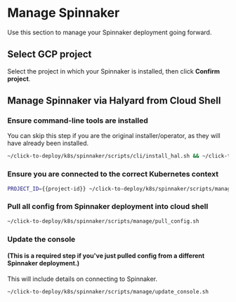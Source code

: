 # Manage Spinnaker

Use this section to manage your Spinnaker deployment going forward.

## Select GCP project

Select the project in which your Spinnaker is installed, then click **Confirm
project**.

<walkthrough-project-billing-setup>
</walkthrough-project-billing-setup>

## Manage Spinnaker via Halyard from Cloud Shell

### Ensure command-line tools are installed

You can skip this step if you are the original installer/operator, as they will have already been installed.

```bash
~/click-to-deploy/k8s/spinnaker/scripts/cli/install_hal.sh && ~/click-to-deploy/k8s/spinnaker/scripts/cli/install_spin.sh && source ~/.bashrc
```

### Ensure you are connected to the correct Kubernetes context

```bash
PROJECT_ID={{project-id}} ~/click-to-deploy/k8s/spinnaker/scripts/manage/check_cluster_config.sh
```

### Pull all config from Spinnaker deployment into cloud shell

```bash
~/click-to-deploy/k8s/spinnaker/scripts/manage/pull_config.sh
```

### Update the console

#### (This is a required step if you've just pulled config from a different Spinnaker deployment.)

This will include details on connecting to Spinnaker.

```bash
~/click-to-deploy/k8s/spinnaker/scripts/manage/update_console.sh
```